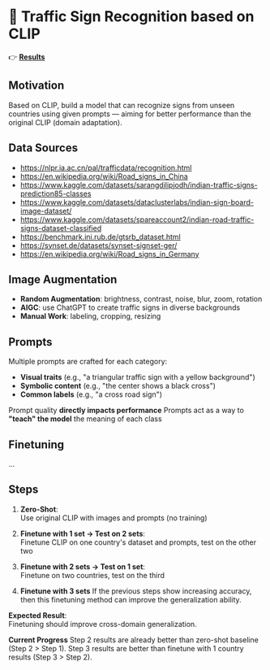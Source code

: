 # 🚦 Traffic Sign Recognition based on CLIP

👉 **[Results](https://j4vixq.github.io/Traffic-Sign-Recognition-CLIP/)**

## Motivation
Based on CLIP, build a model that can recognize signs from unseen countries using given prompts — aiming for better performance than the original CLIP (domain adaptation).

## Data Sources
- https://nlpr.ia.ac.cn/pal/trafficdata/recognition.html  
- https://en.wikipedia.org/wiki/Road_signs_in_China  
- https://www.kaggle.com/datasets/sarangdilipjodh/indian-traffic-signs-prediction85-classes  
- https://www.kaggle.com/datasets/dataclusterlabs/indian-sign-board-image-dataset/  
- https://www.kaggle.com/datasets/spareaccount2/indian-road-traffic-signs-dataset-classified  
- https://benchmark.ini.rub.de/gtsrb_dataset.html  
- https://synset.de/datasets/synset-signset-ger/  
- https://en.wikipedia.org/wiki/Road_signs_in_Germany  

## Image Augmentation
- **Random Augmentation**: brightness, contrast, noise, blur, zoom, rotation  
- **AIGC**: use ChatGPT to create traffic signs in diverse backgrounds  
- **Manual Work**: labeling, cropping, resizing  

## Prompts

Multiple prompts are crafted for each category:
  - **Visual traits** (e.g., "a triangular traffic sign with a yellow background")
  - **Symbolic content** (e.g., "the center shows a black cross")
  - **Common labels** (e.g., "a cross road sign")

Prompt quality **directly impacts performance**
Prompts act as a way to **"teach" the model** the meaning of each class

## Finetuning

...

## Steps
1. **Zero-Shot**:  
   Use original CLIP with images and prompts (no training)

2. **Finetune with 1 set → Test on 2 sets**:  
   Finetune CLIP on one country's dataset and prompts, test on the other two

3. **Finetune with 2 sets → Test on 1 set**:  
   Finetune on two countries, test on the third

4. **Finetune with 3 sets**
   If the previous steps show increasing accuracy, then this finetuning method can improve the generalization ability.

**Expected Result**:  
Finetuning should improve cross-domain generalization.  

**Current Progress**
Step 2 results are already better than zero-shot baseline (Step 2 > Step 1).
Step 3 results are better than finetune with 1 country results (Step 3 > Step 2).